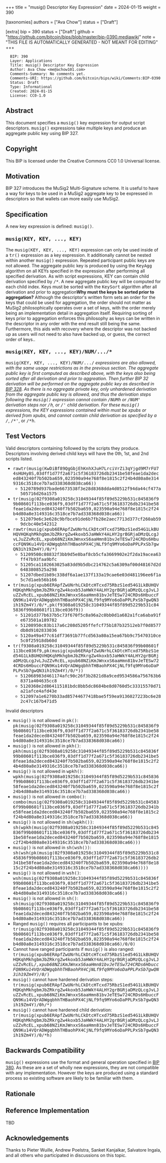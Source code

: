 
+++
title = "musig() Descriptor Key Expression"
date = 2024-01-15
weight = 390

[taxonomies]
authors = ["Ava Chow"]
status = ["Draft"]

[extra]
bip = 390
status = ["Draft"]
github = "https://github.com/bitcoin/bips/blob/master/bip-0390.mediawiki"
note = "THIS FILE IS AUTOMATICALLY GENERATED - NOT MEANT FOR EDITING"
+++

```
  BIP: 390
  Layer: Applications
  Title: musig() Descriptor Key Expression
  Author: Ava Chow <me@achow101.com>
  Comments-Summary: No comments yet.
  Comments-URI: https://github.com/bitcoin/bips/wiki/Comments:BIP-0390
  Status: Draft
  Type: Informational
  Created: 2024-01-15
  License: CC0-1.0
```

<h2>Abstract</h2>


This document specifies a <tt>musig()</tt> key expression for output script descriptors.
<tt>musig()</tt> expressions take multiple keys and produce an aggregate public key using BIP 327.

<h2>Copyright</h2>


This BIP is licensed under the Creative Commons CC0 1.0 Universal license.

<h2>Motivation</h2>


BIP 327 introduces the MuSig2 Multi-Signature scheme. It is useful to have a way for keys to be used
in a MuSig2 aggregate key to be expressed in descriptors so that wallets can more easily use MuSig2.

<h2>Specification</h2>


A new key expression is defined: <tt>musig()</tt>.

<h3><tt>musig(KEY, KEY, ..., KEY)</tt></h3>


The <tt>musig(KEY, KEY, ..., KEY)</tt> expression can only be used inside of a <tt>tr()</tt>
expression as a key expression. It additionally cannot be nested within another <tt>musig()</tt>
expression. Repeated participant public keys are not allowed. The aggregate public key is produced
by using the <tt>KeyAgg</tt> algorithm on all KEYs specified in the expression after performing all
specified derivation. As with script expressions, KEY can contain child derivation specified by
<tt>/*</tt>. A new aggregate public key will be computed for each child index. Keys must be sorted
with the <tt>KeySort</tt> algorithm after all derivation and prior to aggregation<ref>**Why must
the keys be sorted prior to aggregation?** Although the descriptor's written form sets an order
for the keys that could be used for aggregation, the order should not matter as MuSig2 philosophically
operates over a set of keys, with the order merely being an implementation detail in aggregation
itself. Requiring sorting of keys prior to aggregation enforces this philosophy as keys can be
written in the descriptor in any order with the end result still being the same. Furthermore, this
aids with recovery where the descriptor was not backed up as users will not need to also have
backed up, or guess, the correct order of keys.</ref>.

<h3><tt>musig(KEY, KEY, ..., KEY)/NUM/.../*</tt></h3>


<tt>musig(KEY, KEY, ..., KEY)/NUM/.../*</tt> expressions are also allowed, with the same usage
restrictions as in the previous section. The aggregate public key
is first computed as described above, with the keys also being sorted after all derivation and prior
to aggreation. Then further BIP 32 derivation will be performed on the aggregate public key as described in
<a href="/328" target="_blank">BIP 328</a>. As there is no aggregate private key,
only unhardened derivation from the aggregate public key is allowed, and thus the derivation steps
following the <tt>musig()</tt> expression cannot contain
<tt>/NUMh</tt> or <tt>/NUM'</tt> derivation steps nor <tt>/*h</tt>, or <tt>/*'</tt> child derivation.
For these <tt>musig()</tt> expressions, the KEY expressions contained within must be xpubs or derived from
xpubs, and cannot contain child derivation as specified by a <tt>/*</tt>, <tt>/*'</tt>, or <tt>/*h</tt>.

<h2>Test Vectors</h2>


Valid descriptors containing followed by the scripts they produce. Descriptors involving derived child keys
will have the 0th, 1st, and 2nd scripts listed.

*  <tt>rawtr(musig(KwDiBf89QgGbjEhKnhXJuH7LrciVrZi3qYjgd9M7rFU74sHUHy8S,03dff1d77f2a671c5f36183726db2341be58feae1da2deced843240f7b502ba659,023590a94e768f8e1815c2f24b4d80a8e3149316c3518ce7b7ad338368d038ca66))</tt>
    *  <tt>5120789d937bade6673538f3e28d8368dda4d0512f94da44cf477a505716d26a1575</tt>
*  <tt>tr(musig(02f9308a019258c31049344f85f89d5229b531c845836f99b08601f113bce036f9,03dff1d77f2a671c5f36183726db2341be58feae1da2deced843240f7b502ba659,023590a94e768f8e1815c2f24b4d80a8e3149316c3518ce7b7ad338368d038ca66))</tt>
    *  <tt>512079e6c3e628c9bfbce91de6b7fb28e2aec7713d377cf260ab599dcbc40e542312</tt>
*  <tt>rawtr(musig(xpub6ERApfZwUNrhLCkDtcHTcxd75RbzS1ed54G1LkBUHQVHQKqhMkhgbmJbZRkrgZw4koxb5JaHWkY4ALHY2grBGRjaDMzQLcgJvLJuZZvRcEL,xpub68NZiKmJWnxxS6aaHmn81bvJeTESw724CRDs6HbuccFQN9Ku14VQrADWgqbhhTHBaohPX4CjNLf9fq9MYo6oDaPPLPxSb7gwQN3ih19Zm4Y)/0/*)</tt>
    *  <tt>51209508c08832f3bb9d5e8baf8cb5cfa3669902e2f2da19acea63ff47b93faa9bfc</tt>
    *  <tt>51205ca1102663025a83dd9b5dbc214762c5a6309af00d48167d2d6483808525a298</tt>
    *  <tt>51207dbed1b89c338df6a1ae137f133a19cae6e03d481196ee6f1a5c7d1aeb56b166</tt>
*  <tt>tr(musig(xpub6ERApfZwUNrhLCkDtcHTcxd75RbzS1ed54G1LkBUHQVHQKqhMkhgbmJbZRkrgZw4koxb5JaHWkY4ALHY2grBGRjaDMzQLcgJvLJuZZvRcEL,xpub68NZiKmJWnxxS6aaHmn81bvJeTESw724CRDs6HbuccFQN9Ku14VQrADWgqbhhTHBaohPX4CjNLf9fq9MYo6oDaPPLPxSb7gwQN3ih19Zm4Y)/0/*,pk(f9308a019258c31049344f85f89d5229b531c845836f99b08601f113bce036f9))</tt>
    *  <tt>51201d377b637b5c73f670f5c8a96a2c0bb0d1a682a1fca6aba91fe673501a189782</tt>
    *  <tt>51208950c83b117a6c208d5205ffefcf75b187b32512eb7f0d8577db8d9102833036</tt>
    *  <tt>5120a49a477c61df73691b77fcd563a80a15ea67bb9c75470310ce5c0f25918db60d</tt>
*  <tt>tr(f9308a019258c31049344f85f89d5229b531c845836f99b08601f113bce036f9,pk(musig(xpub6ERApfZwUNrhLCkDtcHTcxd75RbzS1ed54G1LkBUHQVHQKqhMkhgbmJbZRkrgZw4koxb5JaHWkY4ALHY2grBGRjaDMzQLcgJvLJuZZvRcEL,xpub68NZiKmJWnxxS6aaHmn81bvJeTESw724CRDs6HbuccFQN9Ku14VQrADWgqbhhTHBaohPX4CjNLf9fq9MYo6oDaPPLPxSb7gwQN3ih19Zm4Y)/0/*))</tt>
    *  <tt>512068983d461174afc90c26f3b2821d8a9ced9534586a756763b68371a404635cc8</tt>
    *  <tt>5120368e2d864115181bdc8bb5dc8684be8d0760d5c33315570d71a21afce4afd43e</tt>
    *  <tt>512097a1e6270b33ad85744677418bae5f59ea9136027223bc6e282c47c167b471d5</tt>


Invalid descriptors

*  <tt>musig()</tt> is not allowed in <tt>pk()</tt>: <tt>pk(musig(02f9308a019258c31049344f85f89d5229b531c845836f99b08601f113bce036f9,03dff1d77f2a671c5f36183726db2341be58feae1da2deced843240f7b502ba659,023590a94e768f8e1815c2f24b4d80a8e3149316c3518ce7b7ad338368d038ca66))</tt>
*  <tt>musig()</tt> is not allowed in <tt>pkh()</tt>: <tt>pkh(musig(02f9308a019258c31049344f85f89d5229b531c845836f99b08601f113bce036f9,03dff1d77f2a671c5f36183726db2341be58feae1da2deced843240f7b502ba659,023590a94e768f8e1815c2f24b4d80a8e3149316c3518ce7b7ad338368d038ca66))</tt>
*  <tt>musig()</tt> is not allowed in <tt>wpkh()</tt>: <tt>wpkh(musig(02f9308a019258c31049344f85f89d5229b531c845836f99b08601f113bce036f9,03dff1d77f2a671c5f36183726db2341be58feae1da2deced843240f7b502ba659,023590a94e768f8e1815c2f24b4d80a8e3149316c3518ce7b7ad338368d038ca66))</tt>
*  <tt>musig()</tt> is not allowed in <tt>combo()</tt>: <tt>combo(musig(02f9308a019258c31049344f85f89d5229b531c845836f99b08601f113bce036f9,03dff1d77f2a671c5f36183726db2341be58feae1da2deced843240f7b502ba659,023590a94e768f8e1815c2f24b4d80a8e3149316c3518ce7b7ad338368d038ca66))</tt>
*  <tt>musig()</tt> is not allowed in <tt>sh(wpkh())</tt>: <tt>sh(wpkh(musig(02f9308a019258c31049344f85f89d5229b531c845836f99b08601f113bce036f9,03dff1d77f2a671c5f36183726db2341be58feae1da2deced843240f7b502ba659,023590a94e768f8e1815c2f24b4d80a8e3149316c3518ce7b7ad338368d038ca66)))</tt>
*  <tt>musig()</tt> is not allowed in <tt>sh(wsh())</tt>: <tt>sh(wsh(pk(musig(02f9308a019258c31049344f85f89d5229b531c845836f99b08601f113bce036f9,03dff1d77f2a671c5f36183726db2341be58feae1da2deced843240f7b502ba659,023590a94e768f8e1815c2f24b4d80a8e3149316c3518ce7b7ad338368d038ca66))))</tt>
*  <tt>musig()</tt> is not allowed in <tt>wsh()</tt>: <tt>wsh(musig(02f9308a019258c31049344f85f89d5229b531c845836f99b08601f113bce036f9,03dff1d77f2a671c5f36183726db2341be58feae1da2deced843240f7b502ba659,023590a94e768f8e1815c2f24b4d80a8e3149316c3518ce7b7ad338368d038ca66))</tt>
*  <tt>musig()</tt> is not allowed in <tt>sh()</tt>: <tt>sh(musig(02f9308a019258c31049344f85f89d5229b531c845836f99b08601f113bce036f9,03dff1d77f2a671c5f36183726db2341be58feae1da2deced843240f7b502ba659,023590a94e768f8e1815c2f24b4d80a8e3149316c3518ce7b7ad338368d038ca66))</tt>
*  Ranged <tt>musig()</tt> requires all participants to be xpubs: <tt>tr(musig(02f9308a019258c31049344f85f89d5229b531c845836f99b08601f113bce036f9,03dff1d77f2a671c5f36183726db2341be58feae1da2deced843240f7b502ba659,023590a94e768f8e1815c2f24b4d80a8e3149316c3518ce7b7ad338368d038ca66)/0/0)</tt>
*  Cannot have ranged participants if <tt>musig()</tt> is also ranged: <tt>tr(musig(xpub6ERApfZwUNrhLCkDtcHTcxd75RbzS1ed54G1LkBUHQVHQKqhMkhgbmJbZRkrgZw4koxb5JaHWkY4ALHY2grBGRjaDMzQLcgJvLJuZZvRcEL/*,xpub68NZiKmJWnxxS6aaHmn81bvJeTESw724CRDs6HbuccFQN9Ku14VQrADWgqbhhTHBaohPX4CjNLf9fq9MYo6oDaPPLPxSb7gwQN3ih19Zm4Y)/0/*)</tt>
*  <tt>musig()</tt> cannot have hardened derivation steps: <tt>tr(musig(xpub6ERApfZwUNrhLCkDtcHTcxd75RbzS1ed54G1LkBUHQVHQKqhMkhgbmJbZRkrgZw4koxb5JaHWkY4ALHY2grBGRjaDMzQLcgJvLJuZZvRcEL,xpub68NZiKmJWnxxS6aaHmn81bvJeTESw724CRDs6HbuccFQN9Ku14VQrADWgqbhhTHBaohPX4CjNLf9fq9MYo6oDaPPLPxSb7gwQN3ih19Zm4Y)/0h/*)</tt>
*  <tt>musig()</tt> cannot have hardened child derivation: <tt>tr(musig(xpub6ERApfZwUNrhLCkDtcHTcxd75RbzS1ed54G1LkBUHQVHQKqhMkhgbmJbZRkrgZw4koxb5JaHWkY4ALHY2grBGRjaDMzQLcgJvLJuZZvRcEL,xpub68NZiKmJWnxxS6aaHmn81bvJeTESw724CRDs6HbuccFQN9Ku14VQrADWgqbhhTHBaohPX4CjNLf9fq9MYo6oDaPPLPxSb7gwQN3ih19Zm4Y)/0/*h)</tt>


<h2>Backwards Compatibility</h2>


<tt>musig()</tt> expressions use the format and general operation specified in
<a href="/380" target="_blank">BIP 380</a>. As these are a set of wholly new expressions, they are not compatible
with any implementation. However the keys are produced using a standard process so existing software
are likely to be familiar with them.

<h2>Rationale</h2>


<references/>

<h2>Reference Implementation</h2>


TBD

<h2>Acknowledgements</h2>


Thanks to Pieter Wuille, Andrew Poelstra, Sanket Kanjalkar, Salvatore Ingala, and all others who
participated in discussions on this topic.

